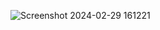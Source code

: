 ![Screenshot 2024-02-29 161221](https://github.com/ArshPunisher/Weather/assets/86513926/4c3a49c7-0417-4c82-8abe-74f25cabc32b)
